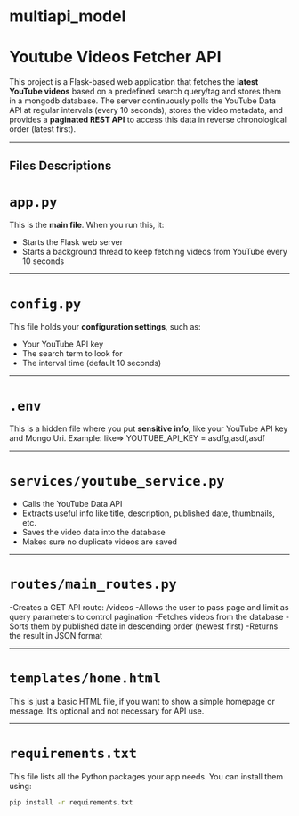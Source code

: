 # multiapi_model

# Youtube Videos Fetcher API

This project is a Flask-based web application that fetches the **latest YouTube videos** based on a predefined search query/tag and stores them in a mongodb database. The server continuously polls the YouTube Data API at regular intervals (every 10 seconds), stores the video metadata, and provides a **paginated REST API** to access this data in reverse chronological order (latest first).

*****************************************************************************************************

## Files Descriptions

# `app.py`

This is the **main file**. When you run this, it:
- Starts the Flask web server
- Starts a background thread to keep fetching videos from YouTube every 10 seconds

*****************************************************************************************************

# `config.py`

This file holds your **configuration settings**, such as:
- Your YouTube API key
- The search term to look for
- The interval time (default 10 seconds)

*****************************************************************************************************

# `.env`

This is a hidden file where you put **sensitive info**, like your YouTube API key and Mongo Uri. Example:
like=> YOUTUBE_API_KEY = asdfg,asdf,asdf

*****************************************************************************************************

# `services/youtube_service.py`

- Calls the YouTube Data API
- Extracts useful info like title, description, published date, thumbnails, etc.
- Saves the video data into the database
- Makes sure no duplicate videos are saved

*****************************************************************************************************

# `routes/main_routes.py`

-Creates a GET API route: /videos
-Allows the user to pass page and limit as query parameters to control pagination
-Fetches videos from the database
-Sorts them by published date in descending order (newest first)
-Returns the result in JSON format

*****************************************************************************************************

# `templates/home.html`

This is just a basic HTML file, if you want to show a simple homepage or message. It’s optional and not necessary for API use.

*****************************************************************************************************

# `requirements.txt`

This file lists all the Python packages your app needs. You can install them using:

```bash
pip install -r requirements.txt


